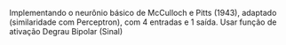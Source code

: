 Implementando o neurônio básico de McCulloch e Pitts (1943),
adaptado (similaridade com Perceptron), com 4 entradas e 1
saída. Usar função de ativação Degrau Bipolar (Sinal)
